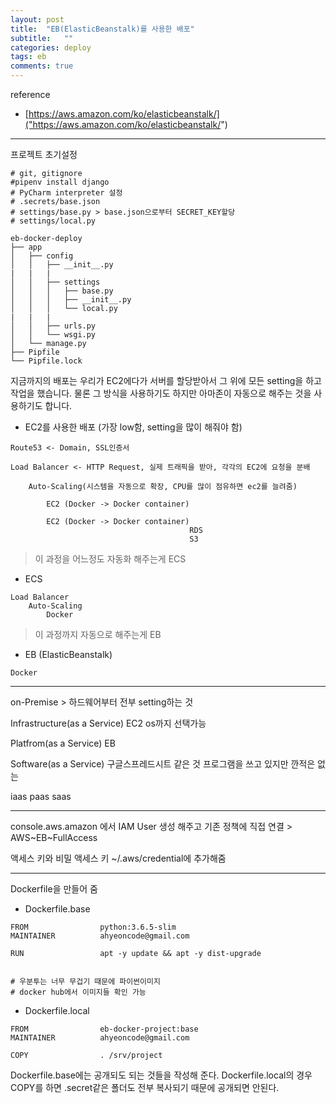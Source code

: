 ```yaml
---
layout: post
title:  "EB(ElasticBeanstalk)를 사용한 배포"
subtitle:   ""
categories: deploy
tags: eb
comments: true
---
```


reference

- [https://aws.amazon.com/ko/elasticbeanstalk/]("https://aws.amazon.com/ko/elasticbeanstalk/")

---


프로젝트 초기설정

```
# git, gitignore
#pipenv install django
# PyCharm interpreter 설정
# .secrets/base.json
# settings/base.py > base.json으로부터 SECRET_KEY할당
# settings/local.py

eb-docker-deploy
├── app
│   ├── config
│   │   ├── __init__.py
|   |   |
│   │   ├── settings
│   │   │   ├── base.py
│   │   │   ├── __init__.py
│   │   │   └── local.py
|   |   |
│   │   ├── urls.py
│   │   └── wsgi.py
│   └── manage.py
├── Pipfile
└── Pipfile.lock

```

지금까지의 배포는 우리가 EC2에다가 서버를 할당받아서 그 위에 모든 setting을 하고 작업을 했습니다.
물론 그 방식을 사용하기도 하지만 아마존이 자동으로 해주는 것을 사용하기도 합니다.


- EC2를 사용한 배포 (가장 low함, setting을 많이 해줘야 함)

```
Route53 <- Domain, SSL인증서

Load Balancer <- HTTP Request, 실제 트래픽을 받아, 각각의 EC2에 요청을 분배

    Auto-Scaling(시스템을 자동으로 확장, CPU를 많이 점유하면 ec2를 늘려줌)

        EC2 (Docker -> Docker container)

        EC2 (Docker -> Docker container)
                                        RDS
                                        S3
```

> 이 과정을 어느정도 자동화 해주는게 ECS

- ECS

```
Load Balancer
    Auto-Scaling
        Docker
```

> 이 과정까지 자동으로 해주는게 EB

- EB (ElasticBeanstalk)

```
Docker
```

---


on-Premise > 하드웨어부터 전부 setting하는 것

Infrastructure(as a Service)
EC2 os까지 선택가능


Platfrom(as a Service)
EB

Software(as a Service)
구글스프레드시트 같은 것
프로그램을 쓰고 있지만 깐적은 없는


iaas paas saas

---

console.aws.amazon
에서 IAM User 생성 해주고
기존 정책에 직접 연결 > AWS~EB~FullAccess


액세스 키와 비밀 액세스 키
~/.aws/credential에 추가해줌

---

Dockerfile을 만들어 줌

- Dockerfile.base

```
FROM                python:3.6.5-slim
MAINTAINER          ahyeoncode@gmail.com

RUN                 apt -y update && apt -y dist-upgrade


# 우분투는 너무 무겁기 때문에 파이썬이미지
# docker hub에서 이미지들 확인 가능

```

- Dockerfile.local

```
FROM                eb-docker-project:base
MAINTAINER          ahyeoncode@gmail.com

COPY                . /srv/project
```

Dockerfile.base에는 공개되도 되는 것들을 작성해 준다.
Dockerfile.local의 경우 COPY를 하면 .secret같은 폴더도 전부 복사되기 때문에
공개되면 안된다.
